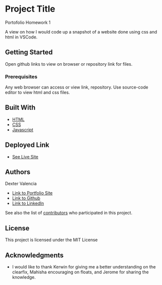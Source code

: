 # Project Title
Portofolio Homework 1

A view on how I would code up a snapshot of a website done using css and html in VSCode.

## Getting Started

Open github links to view on browser or repository link for files. 

### Prerequisites

Any web browser can access or view link, repository. Use source-code editor to view html and css files.

## Built With

* [HTML](https://developer.mozilla.org/en-US/docs/Web/HTML)
* [CSS](https://developer.mozilla.org/en-US/docs/Web/CSS)
* [Javascript](https://developer.mozilla.org/en-US/docs/Web/JavaScript)

## Deployed Link

* [See Live Site](https://itsmedexter.github.io/unit01_homework/)


## Authors

Dexter Valencia 

- [Link to Portfolio Site](https://itsmedexter.github.io/unit01_homework/)
- [Link to Github](https://github.com/itsmedexter)
- [Link to LinkedIn](https://www.linkedin.com/in/dextervalencia/)

See also the list of [contributors](https://github.com/your/project/contributors) who participated in this project.

## License

This project is licensed under the MIT License 

## Acknowledgments

* I would like to thank Kerwin for giving me a better understanding on the clearfix, Mahisha encouraging on floats, and Jerome for sharing the knowledge.
